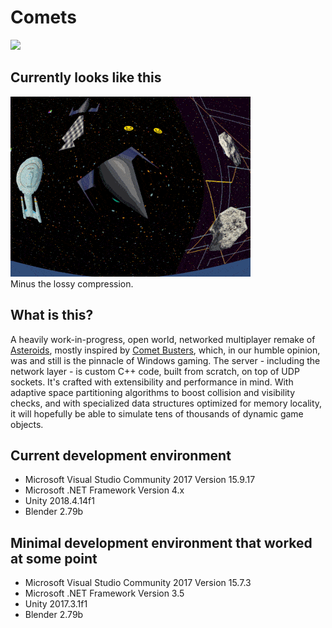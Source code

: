 # Comets

[![](https://github.com/szmate1618/comets/workflows/Visual%20Studio%20C%2B%2B%20CI/badge.svg)](https://github.com/szmate1618/comets/actions)

## Currently looks like this

![Yay!!!](Images/yay2.gif)<br/>
Minus the lossy compression.

## What is this?

A heavily work-in-progress, open world, networked multiplayer remake of [Asteroids](https://en.wikipedia.org/wiki/Asteroids_(video_game)),
mostly inspired by [Comet Busters](https://archive.org/details/CometBusters14Image), which, in our humble opinion, was and still is the pinnacle of Windows gaming.
The server - including the network layer - is custom C++ code, built from scratch, on top of UDP sockets.
It's crafted with extensibility and performance in mind. With adaptive space partitioning algorithms to boost collision and visibility checks,
and with specialized data structures optimized for memory locality, it will hopefully be able to simulate tens of thousands of dynamic game objects.

## Current development environment

* Microsoft Visual Studio Community 2017 Version 15.9.17
* Microsoft .NET Framework Version 4.x
* Unity 2018.4.14f1
* Blender 2.79b

## Minimal development environment that worked at some point
* Microsoft Visual Studio Community 2017 Version 15.7.3
* Microsoft .NET Framework Version 3.5
* Unity 2017.3.1f1
* Blender 2.79b
